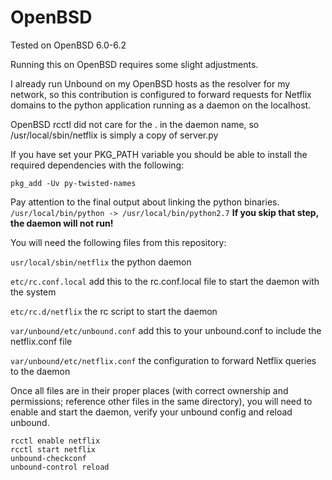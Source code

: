 # OpenBSD

Tested on OpenBSD 6.0-6.2

Running this on OpenBSD requires some slight adjustments.

I already run Unbound on my OpenBSD hosts as the resolver for my network, so this contribution is configured to forward requests for Netflix domains to the python application running as a daemon on the localhost.

OpenBSD rcctl did not care for the . in the daemon name, so /usr/local/sbin/netflix is simply a copy of server.py

If you have set your PKG_PATH variable you should be able to install the required dependencies with the following:

`pkg_add -Uv py-twisted-names`

Pay attention to the final output about linking the python binaries.
`/usr/local/bin/python -> /usr/local/bin/python2.7`
**If you skip that step, the daemon will not run!**

You will need the following files from this repository:

`usr/local/sbin/netflix` the python daemon

`etc/rc.conf.local` add this to the rc.conf.local file to start the daemon with the system

`etc/rc.d/netflix` the rc script to start the daemon

`var/unbound/etc/unbound.conf` add this to your unbound.conf to include the netflix.conf file

`var/unbound/etc/netflix.conf` the configuration to forward Netflix queries to the daemon

Once all files are in their proper places (with correct ownership and permissions; reference other files in the same directory), you will need to enable and start the daemon, verify your unbound config and reload unbound.

```
rcctl enable netflix
rcctl start netflix
unbound-checkconf
unbound-control reload
```

